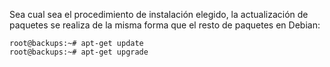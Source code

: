 Sea cual sea el procedimiento de instalación elegido, la actualización de paquetes se realiza de la misma forma que el resto de paquetes en Debian:

```
root@backups:~# apt-get update
root@backups:~# apt-get upgrade
```


